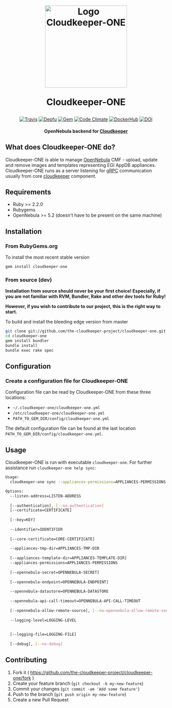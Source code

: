 <h1 align="center">
  <img src="https://i.imgur.com/95iUPzX.png" alt="Logo Cloudkeeper-ONE" title="Logo Cloudkeeper-ONE" width="256"/>
  <p>Cloudkeeper-ONE</p>
</h1>

<p align="center">
  <a href="http://travis-ci.org/the-cloudkeeper-project/cloudkeeper-one"><img src="https://img.shields.io/travis/the-cloudkeeper-project/cloudkeeper-one.svg?style=flat-square" alt="Travis"></a>
  <a href="https://depfu.com/repos/the-cloudkeeper-project/cloudkeeper-one"><img src="https://img.shields.io/depfu/the-cloudkeeper-project/cloudkeeper-one.svg?style=flat-square" alt="Depfu"></a>
  <a href="https://rubygems.org/gems/cloudkeeper-one"><img src="https://img.shields.io/gem/v/cloudkeeper-one.svg?style=flat-square" alt="Gem"></a>
  <a href="https://codeclimate.com/github/the-cloudkeeper-project/cloudkeeper-one"><img src="https://img.shields.io/codeclimate/maintainability/the-cloudkeeper-project/cloudkeeper-one.svg?style=flat-square" alt="Code Climate"></a>
  <a href="https://hub.docker.com/r/cloudkeeper/cloudkeeper-one/"><img src="https://img.shields.io/badge/docker-ready-blue.svg?style=flat-square" alt="DockerHub"></a>
  <a href="https://zenodo.org/record/1134571"><img src="https://img.shields.io/badge/dynamic/json.svg?label=DOI&colorB=0D7EBE&prefix=&suffix=&query=$.doi&uri=https%3A%2F%2Fzenodo.org%2Fapi%2Frecords%2F1134571&style=flat-square" alt="DOI"></a>
</p>

<h4 align="center">OpenNebula backend for <a href="https://github.com/the-cloudkeeper-project/cloudkeeper">Cloudkeeper</a></h4>

## What does Cloudkeeper-ONE do?
Cloudkeeper-ONE is able to manage [OpenNebula](https://opennebula.org/) CMF - upload, update and remove images and templates representing EGI AppDB appliances. Cloudkeeper-ONE runs as a server listening for [gRPC](http://www.grpc.io/) communication usually from core [cloudkeeper](https://github.com/the-cloudkeeper-project/cloudkeeper) component.

## Requirements
* Ruby >= 2.2.0
* Rubygems
* OpenNebula >= 5.2 (doesn't have to be present on the same machine)

## Installation

### From RubyGems.org
To install the most recent stable version
```bash
gem install cloudkeeper-one
```

### From source (dev)
**Installation from source should never be your first choice! Especially, if you are not
familiar with RVM, Bundler, Rake and other dev tools for Ruby!**

**However, if you wish to contribute to our project, this is the right way to start.**

To build and install the bleeding edge version from master

```bash
git clone git://github.com/the-cloudkeeper-project/cloudkeeper-one.git
cd cloudkeeper-one
gem install bundler
bundle install
bundle exec rake spec
```

## Configuration
### Create a configuration file for Cloudkeeper-ONE
Configuration file can be read by Cloudkeeper-ONE from these
three locations:

* `~/.cloudkeeper-one/cloudkeeper-one.yml`
* `/etc/cloudkeeper-one/cloudkeeper-one.yml`
* `PATH_TO_GEM_DIR/config/cloudkeeper-one.yml`

The default configuration file can be found at the last location
`PATH_TO_GEM_DIR/config/cloudkeeper-one.yml`.

## Usage
Cloudkeeper-ONE is run with executable `cloudkeeper-one`. For further assistance run `cloudkeeper-one help sync`:
```bash
Usage:
  cloudkeeper-one sync --appliances-permissions=APPLIANCES-PERMISSIONS --appliances-tmp-dir=APPLIANCES-TMP-DIR --identifier=IDENTIFIER --listen-address=LISTEN-ADDRESS --opennebula-api-call-timeout=OPENNEBULA-API-CALL-TIMEOUT --opennebula-datastore=OPENNEBULA-DATASTORE

Options:
  --listen-address=LISTEN-ADDRESS                                            # IP address gRPC server will listen on
                                                                             # Default: 127.0.0.1:50051
  [--authentication], [--no-authentication]                                  # Client <-> server authentication
  [--certificate=CERTIFICATE]                                                # Backend's host certificate
                                                                             # Default: /etc/grid-security/hostcert.pem
  [--key=KEY]                                                                # Backend's host key
                                                                             # Default: /etc/grid-security/hostkey.pem
  --identifier=IDENTIFIER                                                    # Instance identifier
                                                                             # Default: cloudkeeper-one
  [--core-certificate=CORE-CERTIFICATE]                                      # Core's certificate
                                                                             # Default: /etc/grid-security/corecert.pem
  --appliances-tmp-dir=APPLIANCES-TMP-DIR                                    # Directory where to temporarily store appliances
                                                                             # Default: /var/spool/cloudkeeper/appliances
  [--appliances-template-dir=APPLIANCES-TEMPLATE-DIR]                        # If set, templates within this directory are used to construct images and templates in OpenNebula
  --appliances-permissions=APPLIANCES-PERMISSIONS                            # UNIX-like permissions appliances will have within OpenNebula
                                                                             # Default: 640
  [--opennebula-secret=OPENNEBULA-SECRET]                                    # OpenNebula authentication secret
                                                                             # Default: oneadmin:opennebula
  [--opennebula-endpoint=OPENNEBULA-ENDPOINT]                                # OpenNebula XML-RPC endpoint
                                                                             # Default: http://localhost:2633/RPC2
  --opennebula-datastore=OPENNEBULA-DATASTORE                                # OpenNebula datastore images will be uploaded to
                                                                             # Default: default
  --opennebula-api-call-timeout=OPENNEBULA-API-CALL-TIMEOUT                  # How long will cloudkeeper-one wait for image/template operations to finish in OpenNebula
                                                                             # Default: 3h
  [--opennebula-allow-remote-source], [--no-opennebula-allow-remote-source]  # Allows OpenNebula to directly download remote image
                                                                             # Default: true
  --logging-level=LOGGING-LEVEL
                                                                             # Default: ERROR
                                                                             # Possible values: DEBUG, INFO, WARN, ERROR, FATAL, UNKNOWN
  [--logging-file=LOGGING-FILE]                                              # File to write logs to
                                                                             # Default: /var/log/cloudkeeper/cloudkeeper-one.log
  [--debug], [--no-debug]                                                    # Runs cloudkeeper in debug mode
```

## Contributing
1. Fork it ( https://github.com/the-cloudkeeper-project/cloudkeeper-one/fork )
2. Create your feature branch (`git checkout -b my-new-feature`)
3. Commit your changes (`git commit -am 'Add some feature'`)
4. Push to the branch (`git push origin my-new-feature`)
5. Create a new Pull Request
